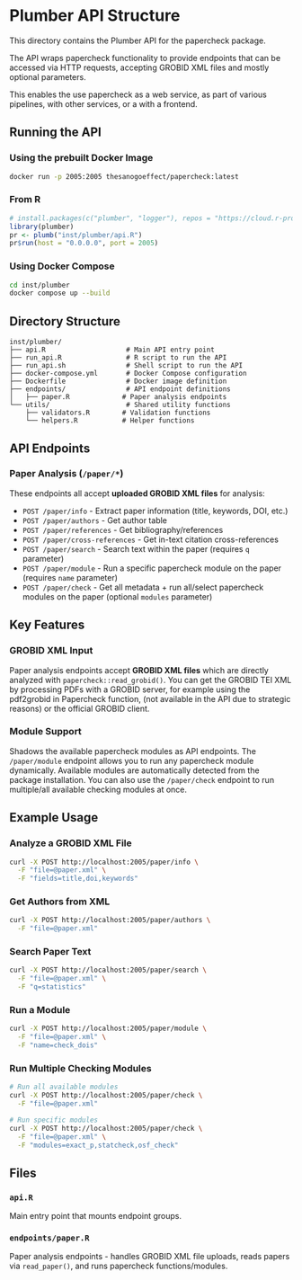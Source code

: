 # Plumber API Structure

This directory contains the Plumber API for the papercheck package.

The API wraps papercheck functionality to provide endpoints that can be accessed via HTTP requests, accepting GROBID XML files and mostly optional parameters.

This enables the use papercheck as a web service, as part of various pipelines, with other services, or a with a frontend.

## Running the API

### Using the prebuilt Docker Image
```bash
docker run -p 2005:2005 thesanogoeffect/papercheck:latest
```

### From R

```r
# install.packages(c("plumber", "logger"), repos = "https://cloud.r-project.org/") # getting the necessary packages to run the API
library(plumber)
pr <- plumb("inst/plumber/api.R")
pr$run(host = "0.0.0.0", port = 2005)
```

### Using Docker Compose

```bash
cd inst/plumber
docker compose up --build
```


## Directory Structure

```
inst/plumber/
├── api.R                    # Main API entry point
├── run_api.R                # R script to run the API
├── run_api.sh               # Shell script to run the API
├── docker-compose.yml       # Docker Compose configuration
├── Dockerfile               # Docker image definition
├── endpoints/               # API endpoint definitions
│   ├── paper.R             # Paper analysis endpoints
└── utils/                   # Shared utility functions
    ├── validators.R        # Validation functions
    └── helpers.R           # Helper functions
```

## API Endpoints

### Paper Analysis (`/paper/*`)

These endpoints all accept **uploaded GROBID XML files** for analysis:

- `POST /paper/info` - Extract paper information (title, keywords, DOI, etc.)
- `POST /paper/authors` - Get author table
- `POST /paper/references` - Get bibliography/references
- `POST /paper/cross-references` - Get in-text citation cross-references
- `POST /paper/search` - Search text within the paper (requires `q` parameter)
- `POST /paper/module` - Run a specific papercheck module on the paper (requires `name` parameter)
- `POST /paper/check` - Get all metadata + run all/select papercheck modules on the paper (optional `modules` parameter)


## Key Features

### GROBID XML Input

Paper analysis endpoints accept **GROBID XML files** which are directly analyzed with `papercheck::read_grobid()`. You can get the GROBID TEI XML by processing PDFs with a GROBID server, for example using the pdf2grobid in Papercheck function,
(not available in the API due to strategic reasons) or the official GROBID client.

### Module Support

Shadows the available papercheck modules as API endpoints.
The `/paper/module` endpoint allows you to run any papercheck module dynamically. Available modules are automatically detected from the package installation.
You can also use the `/paper/check` endpoint to run multiple/all available checking modules at once.

## Example Usage

### Analyze a GROBID XML File

```bash
curl -X POST http://localhost:2005/paper/info \
  -F "file=@paper.xml" \
  -F "fields=title,doi,keywords"
```

### Get Authors from XML

```bash
curl -X POST http://localhost:2005/paper/authors \
  -F "file=@paper.xml"
```

### Search Paper Text

```bash
curl -X POST http://localhost:2005/paper/search \
  -F "file=@paper.xml" \
  -F "q=statistics"
```

### Run a Module

```bash
curl -X POST http://localhost:2005/paper/module \
  -F "file=@paper.xml" \
  -F "name=check_dois"
```

### Run Multiple Checking Modules

```bash
# Run all available modules
curl -X POST http://localhost:2005/paper/check \
  -F "file=@paper.xml"

# Run specific modules
curl -X POST http://localhost:2005/paper/check \
  -F "file=@paper.xml" \
  -F "modules=exact_p,statcheck,osf_check"
```


## Files

### `api.R`

Main entry point that mounts endpoint groups.

### `endpoints/paper.R`

Paper analysis endpoints - handles GROBID XML file uploads, reads papers via `read_paper()`, and runs papercheck functions/modules.


